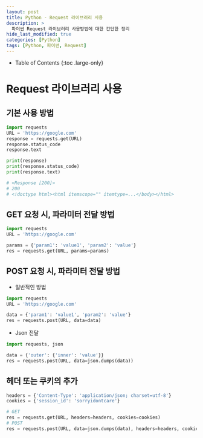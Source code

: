 ```yaml
---
layout: post
title: Python - Request 라이브러리 사용
description: >
  파이썬 Request 라이브러리 사용방법에 대한 간단한 정리
hide_last_modified: true
categories: [Python]
tags: [Python, 파이썬, Request]
---
```


- Table of Contents
{:toc .large-only}


# Request 라이브러리 사용

## 기본 사용 방법

```python
import requests
URL = 'https://google.com'
response = requests.get(URL)
response.status_code
response.text

print(response)
print(response.status_code)
print(response.text)

# <Response [200]>
# 200
# <!doctype html><html itemscope="" itemtype=...</body></html>
```

## GET 요청 시, 파라미터 전달 방법

```python
import requests
URL = 'https://google.com'

params = {'param1': 'value1', 'param2': 'value'}
res = requests.get(URL, params=params)

```

## POST 요청 시, 파라미터 전달 방법

- 일반적인 방법

```python
import requests
URL = 'https://google.com'

data = {'param1': 'value1', 'param2': 'value'}
res = requests.post(URL, data=data)
```

- Json 전달

```python
import requests, json

data = {'outer': {'inner': 'value'}}
res = requests.post(URL, data=json.dumps(data))
```

## 헤더 또는 쿠키의 추가

```python
headers = {'Content-Type': 'application/json; charset=utf-8'}
cookies = {'session_id': 'sorryidontcare'}

# GET
res = requests.get(URL, headers=headers, cookies=cookies)
# POST
res = requests.post(URL, data=json.dumps(data), headers=headers, cookies=cookies)
```